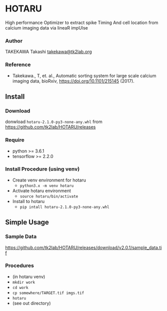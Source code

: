 # HOTARU

High performance Optimizer to extract spike Timing And cell location from calcium imaging data via lineaR impUlse

### Author
TAKEKAWA Takashi <takekawa@tk2lab.org>

### Reference
- Takekawa., T, et. al., Automatic sorting system for large scale calcium imaging data, bioRxiv,  https://doi.org/10.1101/215145 (2017).


## Install

### Download
donwload `hotaru-2.1.0-py3-none-any.whl`
from
https://github.com/tk2lab/HOTARU/releases

### Require
- python >= 3.6.1
- tensorflow >= 2.2.0

### Install Procedure (using venv)
- Create venv environment for hotaru
  - `python3.x -m venv hotaru`
- Activate hotaru environment
  - `source hotaru/bin/activate`
- Install to hotaru
  - `pip intall hotaru-2.1.0-py3-none-any.whl`


## Simple Usage

### Sample Data
https://github.com/tk2lab/HOTARU/releases/download/v2.0.1/sample_data.tif

### Procedures
- (in hotaru venv)
- `mkdir work`
- `cd work`
- `cp somewhere/TARGET.tif imgs.tif`
- `hotaru`
- (see out directory)

